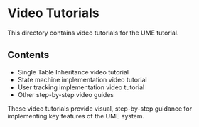 # Video Tutorials

This directory contains video tutorials for the UME tutorial.

## Contents

- Single Table Inheritance video tutorial
- State machine implementation video tutorial
- User tracking implementation video tutorial
- Other step-by-step video guides

These video tutorials provide visual, step-by-step guidance for implementing key features of the UME system.
